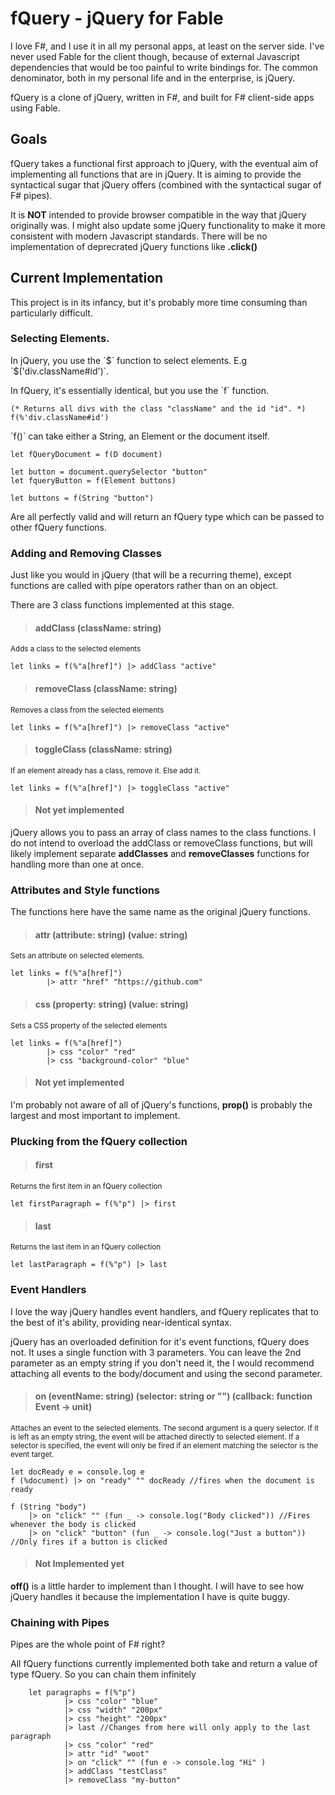 ﻿# fQuery - jQuery for Fable

<p>
	I love F#, and I use it in all my personal apps, at least on the server side. I've never used Fable for the client though,
	because of external Javascript dependencies that would be too painful to write bindings for. The common denominator, both in my personal life
	and in the enterprise, is jQuery.
</p>

<p>
	fQuery is a clone of jQuery, written in F#, and built for F# client-side apps using Fable. 
</p>

## Goals
<p>
	fQuery takes a functional first approach to jQuery, with the eventual aim of implementing all functions that are in jQuery. 
	It is aiming to provide the syntactical sugar that jQuery offers (combined with the syntactical sugar of F# pipes).
</p>

<p>
	It is <b>NOT</b> intended to provide browser compatible in the way that jQuery originally was. 
	I might also update some jQuery functionality to make it more consistent with modern Javascript standards.
	There will be no implementation of deprecrated jQuery functions like <b>.click()</b>
</p>


## Current Implementation
<p>
	This project is in its infancy, but it's probably more time consuming than particularly difficult.
<p>

### Selecting Elements.

<p>In jQuery, you use the `$` function to select elements. E.g `$('div.className#id')`.</p>
<p>In fQuery, it's essentially identical, but you use the `f` function.

```f#
(* Returns all divs with the class "className" and the id "id". *)
f(%'div.className#id')
```

<p>`f()` can take either a String, an Element or the document itself.</p>

```f#
let fQueryDocument = f(D document)

let button = document.querySelector "button"
let fqueryButton = f(Element buttons)

let buttons = f(String "button")
```

<p>Are all perfectly valid and will return an fQuery type which can be passed to other fQuery functions.</p>

### Adding and Removing Classes
<p>Just like you would in jQuery (that will be a recurring theme), except functions are called with pipe operators rather than on an object.</p>
<p>There are 3 class functions implemented at this stage.</p>

> #### addClass (className: string)
<small>Adds a class to the selected elements</small>
```f#
let links = f(%"a[href]") |> addClass "active"
```

> #### removeClass (className: string)
<small>Removes a class from the selected elements</small>
```f#
let links = f(%"a[href]") |> removeClass "active"
```
	
> #### toggleClass (className: string)
<small>If an element already has a class, remove it. Else add it.</small>
```f#
let links = f(%"a[href]") |> toggleClass "active"
```

> #### Not yet implemented
<p>jQuery allows you to pass an array of class names to the class functions. I do not intend to overload the addClass or removeClass functions,
but will likely implement separate <b>addClasses</b> and <b>removeClasses</b> functions for handling more than one at once.
</p>


### Attributes and Style functions
<p>The functions here have the same name as the original jQuery functions.</p>

> #### attr (attribute: string) (value: string)
<small>Sets an attribute on selected elements.</small>

```f#
let links = f(%"a[href]") 
		|> attr "href" "https://github.com"
```


> #### css (property: string) (value: string)
<small>Sets a CSS property of the selected elements</small>

```f#
let links = f(%"a[href]") 
		|> css "color" "red"
		|> css "background-color" "blue"
```

> #### Not yet implemented
<p>I'm probably not aware of all of jQuery's functions, <b>prop()</b> is probably the largest and most important to implement.</p>

### Plucking from the fQuery collection

> #### first
<small>Returns the first item in an fQuery collection</small>

```f#
let firstParagraph = f(%"p") |> first
```	

> #### last
<small>Returns the last item in an fQuery collection</small>
```f#
let lastParagraph = f(%"p") |> last
```	

### Event Handlers ###
<p>
	I love the way jQuery handles event handlers, and fQuery replicates that to the best of it's ability, providing 
	near-identical syntax.
</p>
<p>
	jQuery has an overloaded definition for it's event functions, fQuery does not. It uses a single function with 3 parameters. 
	You can leave the 2nd parameter as an empty string if you don't need it, the I would recommend attaching all events to the body/document
	and using the second parameter.
</p>	

> #### on (eventName: string) (selector: string or "") (callback: function Event -> unit)
<small>
Attaches an event to the selected elements. The second argument is a query selector. 
If it is left as an empty string, the event will be attached directly to selected element. 
If a selector is specified, the event will only be fired if an element matching the selector is the event target. 
</small>

```f#
let docReady e = console.log e
f (%document) |> on "ready" "" docReady //fires when the document is ready

f (String "body")
    |> on "click" "" (fun _ -> console.log("Body clicked")) //Fires whenever the body is clicked
    |> on "click" "button" (fun _ -> console.log("Just a button")) //Only fires if a button is clicked
```

> #### Not Implemented yet
<b>off()</b> is a little harder to implement than I thought. I will have to see how jQuery handles it because the implementation I have is quite buggy.


### Chaining with Pipes

<p>Pipes are the whole point of F# right?</p>
<p>All fQuery functions currently implemented both take and return a value of type fQuery. So you can chain them infinitely</p>

```f#
    let paragraphs = f(%"p")
            |> css "color" "blue"
            |> css "width" "200px"
            |> css "height" "200px"
            |> last //Changes from here will only apply to the last paragraph
            |> css "color" "red"
            |> attr "id" "woot"
            |> on "click" "" (fun e -> console.log "Hi" )
            |> addClass "testClass"
            |> removeClass "my-button"
```				



	

